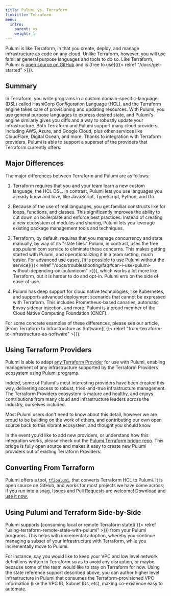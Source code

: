 ```yaml
---
title: Pulumi vs. Terraform
linktitle: Terraform
menu:
  intro:
    parent: vs
    weight: 1
---
```


Pulumi is like Terraform, in that you create, deploy, and manage infrastructure as code on any cloud. Unlike
Terraform, however, you will use familiar general purpose languages and tools to do so. Like Terraform, Pulumi is
[open source on GitHub](https://github.com/pulumi/pulumi) and is [free to use]({{< relref "/docs/get-started" >}}).

## Summary

In Terraform, you write programs in a custom domain-specific-language (DSL) called HashiCorp Configuration Language
(HCL), and the Terraform engine takes care of provisioning and updating resources. With Pulumi, you use general
purpose languages to express desired state, and Pulumi's engine similarly gives you diffs and a way to robustly update
your infrastructure. Both Terraform and Pulumi support many cloud providers, including AWS, Azure, and Google Cloud,
plus other services like CloudFlare, Digital Ocean, and more. Thanks to integration with Terraform providers, Pulumi
is able to support a superset of the providers that Terraform currently offers.

## Major Differences

The major differences between Terraform and Pulumi are as follows:

1. Terraform requires that you and your team learn a new custom language, the HCL DSL. In contrast, Pulumi lets you use
   languages you already know and love, like JavaScript, TypeScript, Python, and Go.

2. Because of the use of real languages, you get familiar constructs like for loops, functions, and classes. This
   significantly improves the ability to cut down on boilerplate and enforce best practices. Instead of creating
   a new ecosystem of modules and sharing, Pulumi lets you leverage existing package management tools and techniques.

3. Terraform, by default, requires that you manage concurrency and state manually, by way of its "state files." Pulumi,
   in contrast, uses the free app.pulumi.com service to eliminate these concerns. This makes getting started with
   Pulumi, and operationalizing it in a team setting, much easier. For advanced use cases, [it is possible to use
   Pulumi without the service]({{< relref "/docs/troubleshooting/faq#can-i-use-pulumi-without-depending-on-pulumicom" >}}),
   which works a lot more like Terraform, but it is harder to do and opt-in. Pulumi errs on the side of ease-of-use.

4. Pulumi has deep support for cloud native technologies, like Kubernetes, and supports advanced deployment
   scenarios that cannot be expressed with Terraform. This includes Prometheus-based canaries, automatic Envoy
   sidecar injection, and more. Pulumi is a proud member of the Cloud Native Computing Foundation (CNCF).

For some concrete examples of these differences, please see our article, [From Terraform to Infrastructure as Software](
{{< relref "from-terraform-to-infrastructure-as-software" >}}).

## Using Terraform Providers

Pulumi is able to adapt [any Terraform Provider](https://github.com/terraform-providers) for use with Pulumi, enabling
management of any infrastructure supported by the Terraform Providers ecosystem using Pulumi programs.

Indeed, some of Pulumi's most interesting providers have been created this way, delivering access to robust,
tried-and-true infrastructure management.  The Terraform Providers ecosystem is mature and healthy, and enjoys
contributions from many cloud and infrastructure leaders across the industry, ourselves included.

Most Pulumi users don't need to know about this detail, however we are proud to be building on the work of others,
and contributing our own open source back to this vibrant ecosystem, and thought you should know.

In the event you'd like to add new providers, or understand how this integration works, please check out the
[Pulumi Terraform bridge repo](https://github.com/pulumi/pulumi-terraform).  This bridge is fully open source and
makes it easy to create new Pulumi providers out of existing Terraform Providers.

## Converting From Terraform

Pulumi offers a tool, [`tf2pulumi`](https://github.com/pulumi/tf2pulumi), that converts Terraform HCL to Pulumi. It is
open source on GitHub, and works for most projects we have come across; if you run into a snag, Issues and Pull
Requests are welcome! [Download and use it now.](https://github.com/pulumi/tf2pulumi)

## Using Pulumi and Terraform Side-by-Side

Pulumi supports
[consuming local or remote Terraform state](
{{< relref "using-terraform-remote-state-with-pulumi" >}})
from your Pulumi programs. This helps with
incremental adoption, whereby you continue managing a subset of your infrastructure with Terraform, while you
incrementally move to Pulumi.

For instance, say you would like to keep your VPC and low level network definitions written in Terraform so as to
avoid any disruption, or maybe because some of the team would like to stay on Terraform for now. Using the
state reference support described above, you can author higher level infrastructure in Pulumi that consumes the
Terraform-provisioned VPC information (like the VPC ID, Subnet IDs, etc), making co-existence easy to automate.

